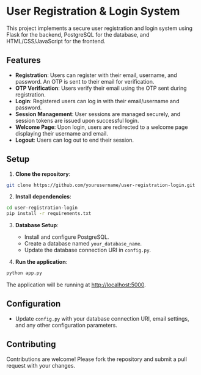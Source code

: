 

# User Registration & Login System

This project implements a secure user registration and login system using Flask for the backend, PostgreSQL for the database, and HTML/CSS/JavaScript for the frontend.

## Features

- **Registration**: Users can register with their email, username, and password. An OTP is sent to their email for verification.
- **OTP Verification**: Users verify their email using the OTP sent during registration.
- **Login**: Registered users can log in with their email/username and password.
- **Session Management**: User sessions are managed securely, and session tokens are issued upon successful login.
- **Welcome Page**: Upon login, users are redirected to a welcome page displaying their username and email.
- **Logout**: Users can log out to end their session.

## Setup

1. **Clone the repository**:

```bash
git clone https://github.com/yourusername/user-registration-login.git
```

2. **Install dependencies**:

```bash
cd user-registration-login
pip install -r requirements.txt
```

3. **Database Setup**:

   - Install and configure PostgreSQL.
   - Create a database named `your_database_name`.
   - Update the database connection URI in `config.py`.

4. **Run the application**:

```bash
python app.py
```

The application will be running at [http://localhost:5000](http://localhost:5000).

## Configuration

- Update `config.py` with your database connection URI, email settings, and any other configuration parameters.

## Contributing

Contributions are welcome! Please fork the repository and submit a pull request with your changes.

